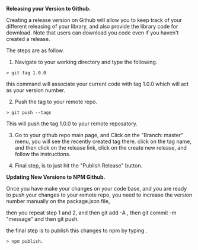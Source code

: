 **Releasing your Version to Github.**

Creating a release version on Github will allow you to keep track of your different releasing of your library, and also provide the library code for download.  Note that users can download you code even if you haven't created a release.

The steps are as follow.

1.  Navigate to your working directory and type the following.

```
> git tag 1.0.0
```

this command will associate your current code with tag 1.0.0 which will act as your version number.

2. Push the tag to your remote repo.

```
> git push --tags
```

This will push the tag 1.0.0 to your remote reposatory.

3. Go to your github repo main page, and Click on the "Branch: master" menu, you will see the recently created tag there.  click on the tag name, and then click on the release link,  click on the create new release, and follow the instructions. 

4. Final step, is to just hit the "Publish Release" button.



**Updating New Versions to NPM Github.**

Once you have make your changes on your code base, and you are ready to push your changes to your remote repo,  you need to increase the version number manually on the package.json file, 

then you repeat step 1 and 2, and then  git add -A , then git commit -m "message" and then git push.

the final step is to publish this changes to npm by typing .

```
> npm publish.
```











